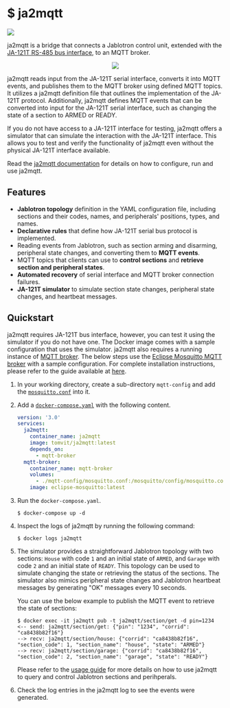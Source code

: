 # $ ja2mqtt

[![](https://img.shields.io/pypi/v/ja2mqtt.svg)](https://pypi.org/project/ja2mqtt/)

<!-- start elevator-pitch -->

ja2mqtt is a bridge that connects a Jablotron control unit, extended with the [JA-121T RS-485 bus interface](https://www.jablotron.com/en/produkt/rs-485-bus-interface-426/), to an MQTT broker.

<p align="center">
  <img src="https://docs.google.com/drawings/export/svg?id=1GINAM_3vBMGUWAl9Av3RNUfqQ2NBDTurdChcjQiTuOw" />
</p>

ja2mqtt reads input from the JA-121T serial interface, converts it into MQTT events, and publishes them to the MQTT broker using defined MQTT topics. It utilizes a ja2mqtt definition file that outlines the implementation of the JA-121T protocol. Additionally, ja2mqtt defines MQTT events that can be converted into input for the JA-121T serial interface, such as changing the state of a section to ARMED or READY.

<!-- end elevator-pitch -->

If you do not have access to a JA-121T interface for testing, ja2mqtt offers a simulator that can simulate the interaction with the JA-121T interface. This allows you to test and verify the functionality of ja2mqtt even without the physical JA-121T interface available.

Read the [ja2mqtt documentation](https://ja2mqtt.vitvar.com) for details on how to configure, run and use ja2mqtt.  

## Features

<!-- start features -->

* **Jablotron topology** definition in the YAML configuration file, including sections and their codes, names, and peripherals' positions, types, and names.
* **Declarative rules** that define how JA-121T serial bus protocol is implemented.
* Reading events from Jablotron, such as section arming and disarming, peripheral state changes, and converting them to **MQTT events**.
* MQTT topics that clients can use to **control sections** and **retrieve section and peripheral states**.
* **Automated recovery** of serial interface and MQTT broker connection failures.
* **JA-121T simulator** to simulate section state changes, peripheral state changes, and heartbeat messages.

<!-- end features -->

## Quickstart

<!-- start quickstart -->

ja2mqtt requires JA-121T bus interface, however, you can test it using the simulator if you do not have one. The Docker image comes with a sample configuration that uses the simulator. ja2mqtt also requires a running instance of [MQTT broker](https://mqtt.org/). The below steps use the [Eclipse Mosquitto MQTT broker](https://mosquitto.org/) with a sample configuration. For complete installation instructions, please refer to the guide available at [here](https://ja2mqtt.vitvar.com/installation.html).

1. In your working directory, create a sub-directory `mqtt-config` and add the [`mosquitto.conf`](https://github.com/tomvit/ja2mqtt/tree/master/docker/mqtt-config/mosquitto.conf) into it.

1. Add a [`docker-compose.yaml`](https://github.com/tomvit/ja2mqtt/tree/master/docker/docker-compose.yaml) with the following content.

   ```yaml
   version: '3.0'
   services:
     ja2mqtt:
       container_name: ja2mqtt
       image: tomvit/ja2mqtt:latest
       depends_on:
         - mqtt-broker
     mqtt-broker:
       container_name: mqtt-broker
       volumes:
         - ./mqtt-config/mosquitto.conf:/mosquitto/config/mosquitto.conf
       image: eclipse-mosquitto:latest
   ```

1. Run the `docker-compose.yaml`.

   ```
   $ docker-compose up -d
   ```

2. Inspect the logs of ja2mqtt by running the following command:

   ```
   $ docker logs ja2mqtt
   ```

3. The simulator provides a straightforward Jablotron topology with two sections: `House` with code `1` and an initial state of `ARMED`, and `Garage` with code `2` and an initial state of `READY`. This topology can be used to simulate changing the state or retrieving the status of the sections. The simulator also mimics peripheral state changes and Jablotron heartbeat messages by generating "OK" messages every 10 seconds.

   You can use the below example to publish the MQTT event to retrieve the state of sections:

   ```
   $ docker exec -it ja2mqtt pub -t ja2mqtt/section/get -d pin=1234
   <-- send: ja2mqtt/section/get: {"pin": "1234", "corrid": "ca8438b82f16"}
   --> recv: ja2mqtt/section/house: {"corrid": "ca8438b82f16", "section_code": 1, "section_name": "house", "state": "ARMED"}
   --> recv: ja2mqtt/section/garage: {"corrid": "ca8438b82f16", "section_code": 2, "section_name": "garage", "state": "READY"}   
   ```

   Please refer to the [usage guide](https://ja2mqtt.vitvar.com/usage.html) for more details on how to use ja2mqtt to query and control Jablotron sections and perihperals.


4. Check the log entries in the ja2mqtt log to see the events were generated.

<!-- end quickstart -->
